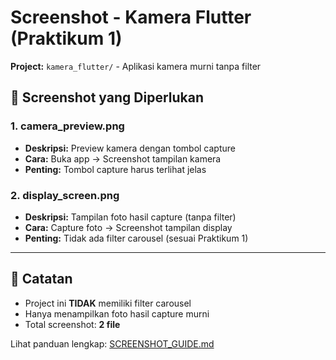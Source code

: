 # Screenshot - Kamera Flutter (Praktikum 1)

**Project:** `kamera_flutter/` - Aplikasi kamera murni tanpa filter

## 📸 Screenshot yang Diperlukan

### 1. camera_preview.png
- **Deskripsi:** Preview kamera dengan tombol capture
- **Cara:** Buka app → Screenshot tampilan kamera
- **Penting:** Tombol capture harus terlihat jelas

### 2. display_screen.png
- **Deskripsi:** Tampilan foto hasil capture (tanpa filter)
- **Cara:** Capture foto → Screenshot tampilan display
- **Penting:** Tidak ada filter carousel (sesuai Praktikum 1)

---

## 📌 Catatan

- Project ini **TIDAK** memiliki filter carousel
- Hanya menampilkan foto hasil capture murni
- Total screenshot: **2 file**

Lihat panduan lengkap: [SCREENSHOT_GUIDE.md](../SCREENSHOT_GUIDE.md)
